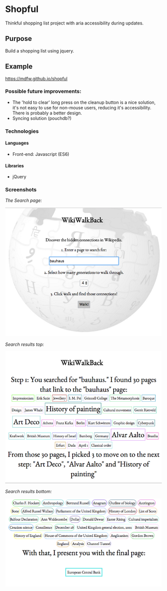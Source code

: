# Shopful

Thinkful shopping list project with aria accessibility during updates.

## Purpose

Build a shopping list using jquery. 

## Example

https://mdfw.github.io/shopful

### Possible future improvements:

* The 'hold to clear' long press on the cleanup button is a nice solution, it's not easy to use for non-mouse users, reducing it's accessibility. There is probably a better design.
* Syncing solution (pouchdb?)

### Technologies

#### Languages

* Front-end: Javascript (ES6)

#### Libraries

* jQuery


### Screenshots

*The Search page:*

![search](https://github.com/mdfw/wikiwalkback/blob/master/readme/wikiwalkback-search.png "Search screen")

*Search results top:*

![results 1](https://github.com/mdfw/wikiwalkback/blob/master/readme/wikiwalkback-result1.png "Search result top")

*Search results bottom:*

![results2](https://github.com/mdfw/wikiwalkback/blob/master/readme/wikiwalkback-result2.png "Search result bottom")
